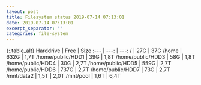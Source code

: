 ```yaml
---
layout: post
title: Filesystem status 2019-07-14 07:13:01
date: 2019-07-14 07:13:01
excerpt_separator: ""
categories: file-system
---
```

{:.table_alt}
Harddrive | Free | Size
:--- | ---: | ---:
/ | 27G | 37G
/home | 632G | 1,7T
/home/public/HDD1 | 39G | 1,8T
/home/public/HDD3 | 58G | 1,8T
/home/public/HDD4 | 30G | 2,7T
/home/public/HDD5 | 559G | 2,7T
/home/public/HDD6 | 737G | 2,7T
/home/public/HDD7 | 73G | 2,7T
/mnt/data2 | 1,5T | 2,0T
/mnt/pool | 1,6T | 6,4T
